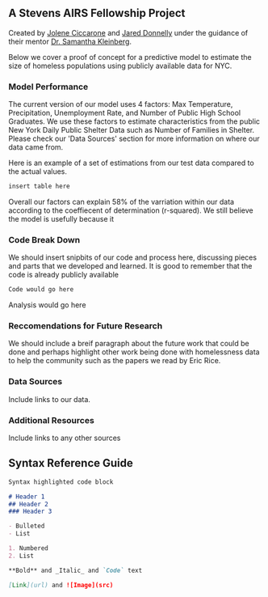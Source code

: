 ## A Stevens AIRS Fellowship Project

Created by [Jolene Ciccarone](https://www.linkedin.com/in/jolene-ciccarone-357b681b5/) and [Jared Donnelly](https://www.linkedin.com/in/jaredonnelly/) under the guidance of their mentor [Dr. Samantha Kleinberg](http://www.skleinberg.org/). 

Below we cover a proof of concept for a predictive model to estimate the size of homeless populations using publicly available data for NYC.

### Model Performance

The current version of our model uses 4 factors: Max Temperature, Precipitation, Unemployment Rate, and Number of Public High School Graduates. We use these factors to estimate characteristics from the public New York Daily Public Shelter Data such as Number of Families in Shelter. Please check our 'Data Sources' section for more information on where our data came from. 

Here is an example of a set of estimations from our test data compared to the actual values.
```markdown
insert table here
```

Overall our factors can explain 58% of the varriation within our data according to the coeffiecent of determination (r-squared). We still believe the model is usefully because it 

### Code Break Down 

We should insert snipbits of our code and process here, discussing pieces and parts that we developed and learned. It is good to remember that the code is already publicly available

```markdown
Code would go here
```

Analysis would go here

### Reccomendations for Future Research

We should include a breif paragraph about the future work that could be done and perhaps highlight other work being done with homelessness data to help the community such as the papers we read by Eric Rice.

### Data Sources

Include links to our data.

### Additional Resources

Include links to any other sources

## Syntax Reference Guide

```markdown
Syntax highlighted code block

# Header 1
## Header 2
### Header 3

- Bulleted
- List

1. Numbered
2. List

**Bold** and _Italic_ and `Code` text

[Link](url) and ![Image](src)
```


